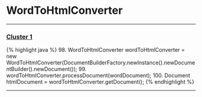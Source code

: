 # WordToHtmlConverter

***

### [Cluster 1](./1)
{% highlight java %}
98. WordToHtmlConverter wordToHtmlConverter = new WordToHtmlConverter(DocumentBuilderFactory.newInstance().newDocumentBuilder().newDocument());
99. wordToHtmlConverter.processDocument(wordDocument);
100. Document htmlDocument = wordToHtmlConverter.getDocument();
{% endhighlight %}

***


